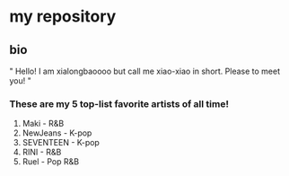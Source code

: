 # my repository
## bio
" Hello! I am xialongbaoooo but call me xiao-xiao in short. Please to meet you! "

### **These are my 5 top-list favorite artists of all time!**
1. Maki - R&B
2. NewJeans - K-pop
3. SEVENTEEN - K-pop
4. RINI - R&B
5. Ruel - Pop R&B 

<!---
xiaolongbaoooo/xiaolongbaoooo is a ✨ special ✨ repository because its `README.md` (this file) appears on your GitHub profile.
You can click the Preview link to take a look at your changes.
--->
